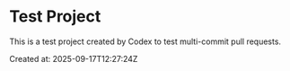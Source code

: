 # Test Project

This is a test project created by Codex to test multi-commit pull requests.

Created at: 2025-09-17T12:27:24Z
